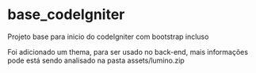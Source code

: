 # base_codeIgniter
Projeto base para inicio do codeIgniter com bootstrap incluso

Foi adicionado um thema, para ser usado no back-end, mais informações pode está sendo analisado na pasta
assets/lumino.zip